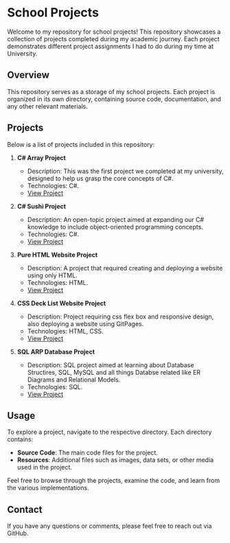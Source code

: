 # School Projects

Welcome to my repository for school projects! This repository showcases a collection of projects completed during my academic journey. Each project demonstrates different project assignments I had to do during my time at University.

## Overview

This repository serves as a storage of my school projects. Each project is organized in its own directory, containing source code, documentation, and any other relevant materials.

## Projects

Below is a list of projects included in this repository:

1. **C# Array Project**
   - Description: This was the first project we completed at my university, designed to help us grasp the core concepts of C#.
   - Technologies: C#.
   - [View Project](./CSharp%20Array%20Project)

2. **C# Sushi Project**
   - Description: An open-topic project aimed at expanding our C# knowledge to include object-oriented programming concepts.
   - Technologies: C#.
   - [View Project](./C%23%20Sushi%20Project)

3. **Pure HTML Website Project**
   - Description: A project that required creating and deploying a website using only HTML.
   - Technologies: HTML.
   - [View Project](./HTML%20Website%20Project)

4. **CSS Deck List Website Project**
   - Description: Project requiring css flex box and responsive design, also deploying a website using GitPages.
   - Technologies: HTML, CSS.
   - [View Project](./CSS%20Deck%20List%20Website%20Project)

5. **SQL ARP Database Project**
   - Description: SQL project aimed at learning about Database Structires, SQL, MySQL and all things Databse related like ER Diagrams and Relational Models.
   - Technologies: SQL.
   - [View Project](./SQL%20ARP%20Database)

## Usage

To explore a project, navigate to the respective directory. Each directory contains:

- **Source Code**: The main code files for the project.
- **Resources**: Additional files such as images, data sets, or other media used in the project.

Feel free to browse through the projects, examine the code, and learn from the various implementations.

## Contact

If you have any questions or comments, please feel free to reach out via GitHub.
